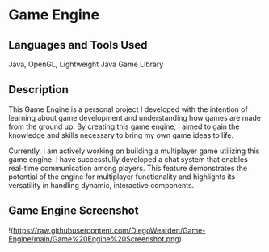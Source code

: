 # Game Engine

## Languages and Tools Used
Java, OpenGL, Lightweight Java Game Library

## Description

This Game Engine is a personal project I developed with the intention of learning about game development and understanding how games are made from the ground up. By creating this game engine, I aimed to gain the knowledge and skills necessary to bring my own game ideas to life.

Currently, I am actively working on building a multiplayer game utilizing this game engine. I have successfully developed a chat system that enables real-time communication among players. This feature demonstrates the potential of the engine for multiplayer functionality and highlights its versatility in handling dynamic, interactive components.

## Game Engine Screenshot
!(https://raw.githubusercontent.com/DiegoWearden/Game-Engine/main/Game%20Engine%20Screenshot.png)
